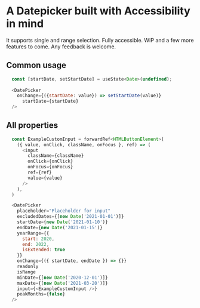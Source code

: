 # A Datepicker built with Accessibility in mind

It supports single and range selection. Fully accessible. WIP and a few more features to come. Any feedback is welcome.

## Common usage
```js
  const [startDate, setStartDate] = useState<Date>(undefined);
  
  <DatePicker
    onChange={({startDate: value}) => setStartDate(value)}
	  startDate={startDate}
  />
```

## All properties
```js
  const ExampleCustomInput = forwardRef<HTMLButtonElement>(
    ({ value, onClick, className, onFocus }, ref) => (
      <input
        className={className}
        onClick={onClick}
        onFocus={onFocus}
        ref={ref}
        value={value}
      />
    ),
  )

  <DatePicker
    placeholder="Placeholder for input"
    excludedDates={[new Date('2021-01-01')]}
    startDate={new Date('2021-01-10')}
    endDate={new Date('2021-01-15')}
    yearRange={{
      start: 2020,
      end: 2022,
      isExtended: true
    }}
    onChange={({ startDate, endDate }) => {}}
    readonly
    isRange
    minDate={[new Date('2020-12-01')]}
    maxDate={[new Date('2021-03-20')]}
    input={<ExampleCustomInput />}
    peakMonths={false}
  />

```